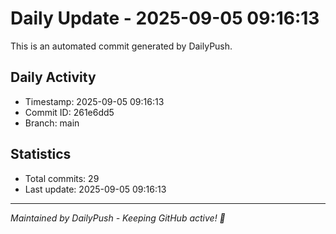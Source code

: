 # Daily Update - 2025-09-05 09:16:13

This is an automated commit generated by DailyPush.

## Daily Activity
- Timestamp: 2025-09-05 09:16:13
- Commit ID: 261e6dd5
- Branch: main

## Statistics
- Total commits: 29
- Last update: 2025-09-05 09:16:13

---
*Maintained by DailyPush - Keeping GitHub active! 🚀*
